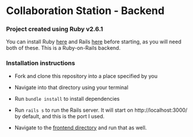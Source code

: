 # Collaboration Station - Backend

### Project created using Ruby v2.6.1

You can install Ruby [here](https://www.ruby-lang.org/en/documentation/installation/) and Rails [here](https://guides.rubyonrails.org/v5.0/getting_started.html) before starting, as you will need both of these. This is a Ruby-on-Rails backend.

### Installation instructions

- Fork and clone this repository into a place specified by you

- Navigate into that directory using your terminal

- Run `bundle install` to install dependencies

- Run `rails s` to run the Rails server. It will start on http://localhost:3000/ by default, and this is the port I used.

- Navigate to the [frontend directory]() and run that as well.
